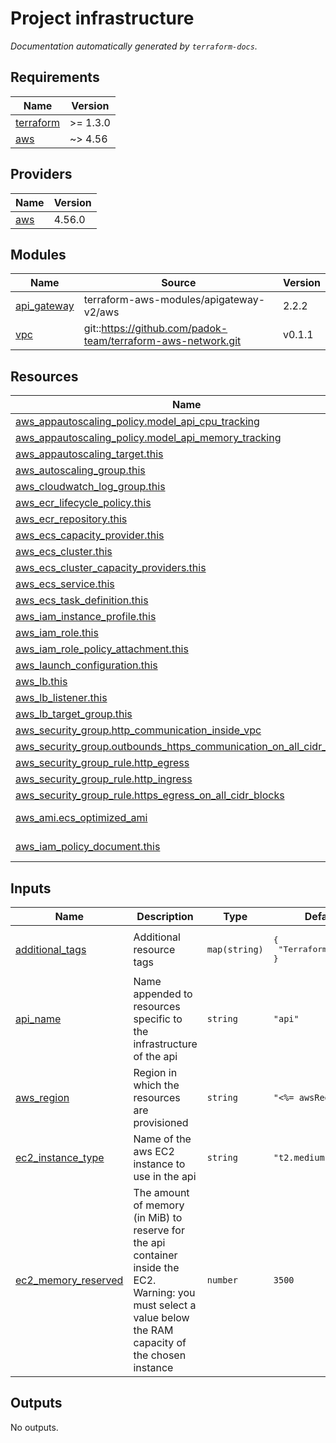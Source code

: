 # Project infrastructure
*Documentation automatically generated by `terraform-docs`.*
<!-- BEGIN_TF_DOCS -->
## Requirements

| Name | Version |
|------|---------|
| <a name="requirement_terraform"></a> [terraform](#requirement\_terraform) | >= 1.3.0 |
| <a name="requirement_aws"></a> [aws](#requirement\_aws) | ~> 4.56 |

## Providers

| Name | Version |
|------|---------|
| <a name="provider_aws"></a> [aws](#provider\_aws) | 4.56.0 |

## Modules

| Name | Source | Version |
|------|--------|---------|
| <a name="module_api_gateway"></a> [api\_gateway](#module\_api\_gateway) | terraform-aws-modules/apigateway-v2/aws | 2.2.2 |
| <a name="module_vpc"></a> [vpc](#module\_vpc) | git::https://github.com/padok-team/terraform-aws-network.git | v0.1.1 |

## Resources

| Name | Type |
|------|------|
| [aws_appautoscaling_policy.model_api_cpu_tracking](https://registry.terraform.io/providers/hashicorp/aws/latest/docs/resources/appautoscaling_policy) | resource |
| [aws_appautoscaling_policy.model_api_memory_tracking](https://registry.terraform.io/providers/hashicorp/aws/latest/docs/resources/appautoscaling_policy) | resource |
| [aws_appautoscaling_target.this](https://registry.terraform.io/providers/hashicorp/aws/latest/docs/resources/appautoscaling_target) | resource |
| [aws_autoscaling_group.this](https://registry.terraform.io/providers/hashicorp/aws/latest/docs/resources/autoscaling_group) | resource |
| [aws_cloudwatch_log_group.this](https://registry.terraform.io/providers/hashicorp/aws/latest/docs/resources/cloudwatch_log_group) | resource |
| [aws_ecr_lifecycle_policy.this](https://registry.terraform.io/providers/hashicorp/aws/latest/docs/resources/ecr_lifecycle_policy) | resource |
| [aws_ecr_repository.this](https://registry.terraform.io/providers/hashicorp/aws/latest/docs/resources/ecr_repository) | resource |
| [aws_ecs_capacity_provider.this](https://registry.terraform.io/providers/hashicorp/aws/latest/docs/resources/ecs_capacity_provider) | resource |
| [aws_ecs_cluster.this](https://registry.terraform.io/providers/hashicorp/aws/latest/docs/resources/ecs_cluster) | resource |
| [aws_ecs_cluster_capacity_providers.this](https://registry.terraform.io/providers/hashicorp/aws/latest/docs/resources/ecs_cluster_capacity_providers) | resource |
| [aws_ecs_service.this](https://registry.terraform.io/providers/hashicorp/aws/latest/docs/resources/ecs_service) | resource |
| [aws_ecs_task_definition.this](https://registry.terraform.io/providers/hashicorp/aws/latest/docs/resources/ecs_task_definition) | resource |
| [aws_iam_instance_profile.this](https://registry.terraform.io/providers/hashicorp/aws/latest/docs/resources/iam_instance_profile) | resource |
| [aws_iam_role.this](https://registry.terraform.io/providers/hashicorp/aws/latest/docs/resources/iam_role) | resource |
| [aws_iam_role_policy_attachment.this](https://registry.terraform.io/providers/hashicorp/aws/latest/docs/resources/iam_role_policy_attachment) | resource |
| [aws_launch_configuration.this](https://registry.terraform.io/providers/hashicorp/aws/latest/docs/resources/launch_configuration) | resource |
| [aws_lb.this](https://registry.terraform.io/providers/hashicorp/aws/latest/docs/resources/lb) | resource |
| [aws_lb_listener.this](https://registry.terraform.io/providers/hashicorp/aws/latest/docs/resources/lb_listener) | resource |
| [aws_lb_target_group.this](https://registry.terraform.io/providers/hashicorp/aws/latest/docs/resources/lb_target_group) | resource |
| [aws_security_group.http_communication_inside_vpc](https://registry.terraform.io/providers/hashicorp/aws/latest/docs/resources/security_group) | resource |
| [aws_security_group.outbounds_https_communication_on_all_cidr_blocks](https://registry.terraform.io/providers/hashicorp/aws/latest/docs/resources/security_group) | resource |
| [aws_security_group_rule.http_egress](https://registry.terraform.io/providers/hashicorp/aws/latest/docs/resources/security_group_rule) | resource |
| [aws_security_group_rule.http_ingress](https://registry.terraform.io/providers/hashicorp/aws/latest/docs/resources/security_group_rule) | resource |
| [aws_security_group_rule.https_egress_on_all_cidr_blocks](https://registry.terraform.io/providers/hashicorp/aws/latest/docs/resources/security_group_rule) | resource |
| [aws_ami.ecs_optimized_ami](https://registry.terraform.io/providers/hashicorp/aws/latest/docs/data-sources/ami) | data source |
| [aws_iam_policy_document.this](https://registry.terraform.io/providers/hashicorp/aws/latest/docs/data-sources/iam_policy_document) | data source |

## Inputs

| Name | Description                                                                                                                                                   | Type | Default | Required |
|------|---------------------------------------------------------------------------------------------------------------------------------------------------------------|------|---------|:--------:|
| <a name="input_additional_tags"></a> [additional\_tags](#input\_additional\_tags) | Additional resource tags                                                                                                                                      | `map(string)` | <pre>{<br>  "Terraform": "True"<br>}</pre> | no |
| <a name="input_api_name"></a> [api\_name](#input\_api\_name) | Name appended to resources specific to the infrastructure of the api                                                                                          | `string` | `"api"` | no |
| <a name="input_aws_region"></a> [aws\_region](#input\_aws\_region) | Region in which the resources are provisioned                                                                                                                 | `string` | `"<%= awsRegion %>"` | no |
| <a name="input_ec2_instance_type"></a> [ec2\_instance\_type](#input\_ec2\_instance\_type) | Name of the aws EC2 instance to use in the api                                                                                                                | `string` | `"t2.medium"` | no |
| <a name="input_ec2_memory_reserved"></a> [ec2\_memory\_reserved](#input\_ec2\_memory\_reserved) | The amount of memory (in MiB) to reserve for the api container inside the EC2. Warning: you must select a value below the RAM capacity of the chosen instance | `number` | `3500` | no |

## Outputs

No outputs.
<!-- END_TF_DOCS -->
<!-- DO NOT MANUALLY ADD DOCUMENTATION BEYOND THIS HOOK -->
